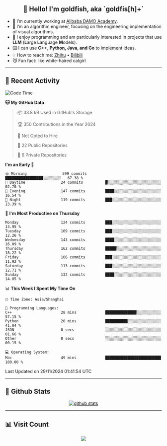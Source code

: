 
<h2 align="center">👋 Hello! I'm goldfish, aka `goldfis[h]+`</h2>

- 📍 I’m currently working at [Alibaba DAMO Academy](https://damo.alibaba.com/).  
- 🌱 I’m an algorithm engineer, focusing on the engineering implementation of visual algorithms.  
- 💬 I enjoy programming and am particularly interested in projects that use **LLM** (**L**arge **L**anguage **M**odels).   
- ⌨️ I can use **C++, Python, Java, and Go** to implement ideas.  
- 💡 How to reach me: [Zhihu](https://www.zhihu.com/people/goldfishh) • [Bilibili](https://space.bilibili.com/11349246)  
- 😼 Fun fact: like white-haired catgirl  

-------

## 🔧 Recent Activity

<!--START_SECTION:waka-->
![Code Time](http://img.shields.io/badge/Code%20Time-88%20hrs%2024%20mins-blue)

**🐱 My GitHub Data** 

> 📦 33.8 kB Used in GitHub's Storage 
 > 
> 🏆 350 Contributions in the Year 2024
 > 
> 🚫 Not Opted to Hire
 > 
> 📜 22 Public Repositories 
 > 
> 🔑 6 Private Repositories 
 > 
**I'm an Early 🐤** 

```text
🌞 Morning                599 commits         █████████████████░░░░░░░░   67.38 % 
🌆 Daytime                24 commits          █░░░░░░░░░░░░░░░░░░░░░░░░   02.70 % 
🌃 Evening                147 commits         ████░░░░░░░░░░░░░░░░░░░░░   16.54 % 
🌙 Night                  119 commits         ███░░░░░░░░░░░░░░░░░░░░░░   13.39 % 
```
📅 **I'm Most Productive on Thursday** 

```text
Monday                   124 commits         ███░░░░░░░░░░░░░░░░░░░░░░   13.95 % 
Tuesday                  109 commits         ███░░░░░░░░░░░░░░░░░░░░░░   12.26 % 
Wednesday                143 commits         ████░░░░░░░░░░░░░░░░░░░░░   16.09 % 
Thursday                 162 commits         █████░░░░░░░░░░░░░░░░░░░░   18.22 % 
Friday                   106 commits         ███░░░░░░░░░░░░░░░░░░░░░░   11.92 % 
Saturday                 113 commits         ███░░░░░░░░░░░░░░░░░░░░░░   12.71 % 
Sunday                   132 commits         ████░░░░░░░░░░░░░░░░░░░░░   14.85 % 
```


📊 **This Week I Spent My Time On** 

```text
🕑︎ Time Zone: Asia/Shanghai

💬 Programming Languages: 
C++                      28 mins             ██████████████░░░░░░░░░░░   57.15 % 
Python                   20 mins             ██████████░░░░░░░░░░░░░░░   41.04 % 
JSON                     0 secs              ░░░░░░░░░░░░░░░░░░░░░░░░░   01.66 % 
Other                    0 secs              ░░░░░░░░░░░░░░░░░░░░░░░░░   00.15 % 

💻 Operating System: 
Mac                      49 mins             █████████████████████████   100.00 % 
```


 Last Updated on 29/11/2024 01:41:54 UTC
<!--END_SECTION:waka-->

-------

## 📆 Github Stats

<p align="center">
    <a href="https://github.com/anuraghazra/github-readme-stats">
      <img src="https://github-readme-stats.vercel.app/api?username=goldfishh&show_icons=true&theme=dracula" alt="github stats" />
    </a>
</p>

-------

## 📊 Visit Count

<p align="center">
  <a href="https://count.getloli.com/"><img src="https://count.getloli.com/get/@:goldfishh?theme=rule34"></a>
</p>

